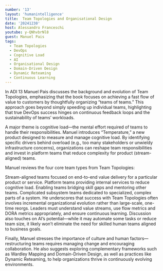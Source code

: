 ```yaml
---
number: '13'
layout: 'humanintelligence'
title:  Team Topologies and Organisational Design
date: '20241230'
host: Alessandro Franceschi
youtube: y-QNhvbrNl8
guest: Manuel Pais
tags:
  - Team Topologies
  - DevOps
  - Cognitive Load
  - AI
  - Organisational Design
  - Domain-Driven Design
  - Dynamic Reteaming
  - Continuous Learning
---
```

In ADI 13 Manuel Pais discusses the background and evolution of Team Topologies, emphasizing that the book focuses on achieving a fast flow of value to customers by thoughtfully organizing “teams of teams.” This approach goes beyond simply speeding up individual teams, highlighting that true DevOps success hinges on continuous feedback loops and the sustainability of teams’ workloads.

A major theme is cognitive load—the mental effort required of teams to handle their responsibilities. Manuel introduces “Temperature,” a new product designed to measure and manage cognitive load. By identifying specific drivers behind overload (e.g., too many stakeholders or unwieldy infrastructure concerns), organizations can reshape team responsibilities and invest in platform teams that reduce complexity for product (stream-aligned) teams.

Manuel reviews the four core team types from Team Topologies:

Stream-aligned teams focused on end-to-end value delivery for a particular product or service.
Platform teams providing internal services to reduce cognitive load.
Enabling teams bridging skill gaps and mentoring other teams.
Complicated subsystem teams dedicated to specialized, complex parts of a system.
He underscores that success with Team Topologies often involves incremental organizational evolution rather than large-scale, one-time reorgs. Leaders must understand value streams, use flow metrics and DORA metrics appropriately, and ensure continuous learning. Discussion also touches on AI’s potential—while it may automate some tasks or reduce team size, it likely won’t eliminate the need for skilled human teams aligned to business goals.

Finally, Manuel stresses the importance of culture and human factors—restructuring teams requires managing change and encouraging collaboration. He also suggests exploring complementary frameworks such as Wardley Mapping and Domain-Driven Design, as well as practices like Dynamic Reteaming, to help organizations thrive in continuously evolving environments.